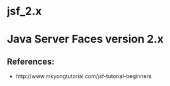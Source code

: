 # jsf_2.x
<h1>Java Server Faces version 2.x</h1>
<h2>References:</h2>
<ul>  
  <li>http://www.mkyongtutorial.com/jsf-tutorial-beginners</li>
</ul>

